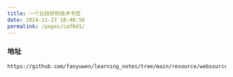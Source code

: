 ```yaml
---
title: 一个比较好的技术书签
date: 2024-11-27 10:48:50
permalink: /pages/caf8d1/
---
```

### 地址

```
https://github.com/fanyuwen/learning_notes/tree/main/resource/websource
```

